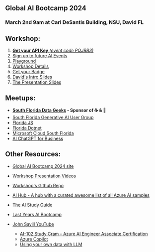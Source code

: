 <link rel='stylesheet' href='https://cdn.jsdelivr.net/gh/kognise/water.css@latest/dist/dark.min.css'>

## Global AI Bootcamp 2024
### March 2nd 9am at Carl DeSantis Building, NSU, David FL

## Workshop:
1.  [**Get your API Key** *(event code PQJBB3)*](https://global-ai-communiy.zapier.app/workshop-key?field-8ec4=PQJBB3)
1.  [Sign up to future AI Events](https://mailchi.mp/918b2bbcebcf/ai-workshop)
1.  [Playground](https://playground.globalai.community/) 
1.  [Workshop Details](https://globalaicommunity.github.io/global-ai-bootcamp-2024/workshop/)
1.  [Get your Badge](https://globalai.community/bootcamp/united-states-of-america-davie-fl/badge/)
1.  [David's Intro Slides](https://alongside-cc.github.io/sofla-ai-workshop-intro)
1. [The Presentation Slides](https://docs.google.com/presentation/d/e/2PACX-1vR95Qb2DAk8BJpiVmZDGFPR74aZmAso5H6L7sshKIBnv1EDxYKw21fJVILrtiojgt-uYq9pRdq7GFRn/pub)


## Meetups:
- **[South Florida Data Geeks](https://www.meetup.com/soflodatageeks/) - Sponsor of ☕ & 🥯**
- [South Florida Generative AI User Group](https://www.meetup.com/southfloridagenaiug/)
- [Florida JS](https://www.meetup.com/floridajs/)
- [Florida Dotnet](https://www.meetup.com/fladotnet/)
- [Microsoft Cloud South Florida](https://www.meetup.com/mcsfug/)
- [AI ChatGPT for Business](https://www.meetup.com/boca-area-ai-chatgpt-for-business/)


## Other Resources:
- [Global AI Bootcamp 2024 site](https://globalaicommunity.github.io/global-ai-bootcamp-2024/)
- [Workshop Presentation Videos](https://globalaicommunity.github.io/global-ai-bootcamp-2024/presentations/)
  
- [Workshop's Github Repo](https://github.com/GlobalAICommunity/global-ai-bootcamp-2024?tab=readme-ov-file)

- [AI Hub - A hub with a curated awesome list of all Azure AI samples](https://github.com/Azure-Samples/azure-ai)

- [The AI Study Guide](https://techcommunity.microsoft.com/t5/ai-azure-ai-services-blog/the-ai-study-guide-azure-s-top-free-resources-for-learning/ba-p/4036890)

- [Last Years AI Bootcamp](https://aiworkshop.moo.com/aibootcamp/)

- [John Savill YouTube]([https://www.youtube.com/watch?v=I7fdWafTcPY](https://www.youtube.com/@NTFAQGuy))
  - [AI-102 Study Cram - Azure AI Engineer Associate Certification](https://www.youtube.com/watch?v=I7fdWafTcPY)    
  - [Azure Copilot](https://youtu.be/-qZZnwgb2ss)
  - [Using your own data with LLM](https://youtu.be/D8N44J5-6TM)
